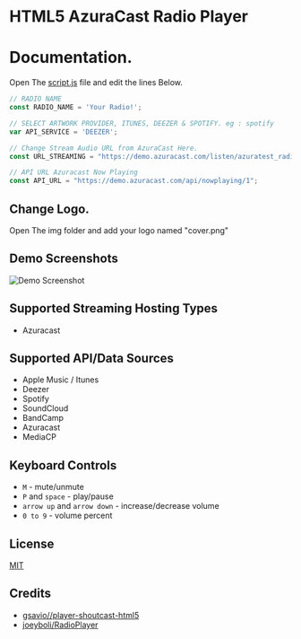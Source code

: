 
# HTML5 AzuraCast Radio Player

# Documentation.

Open The [script.js](https://github.com/PeWe79/RadioPlayer-azuracast/blob/main/js/script.js) file and edit the lines Below.

```javascript
// RADIO NAME
const RADIO_NAME = 'Your Radio!';

// SELECT ARTWORK PROVIDER, ITUNES, DEEZER & SPOTIFY. eg : spotify 
var API_SERVICE = 'DEEZER';

// Change Stream Audio URL from AzuraCast Here.
const URL_STREAMING = "https://demo.azuracast.com/listen/azuratest_radio/radio.mp3";

// API URL Azuracast Now Playing
const API_URL = "https://demo.azuracast.com/api/nowplaying/1";

 ```

 ## Change Logo.

Open The img folder and add your logo named "cover.png"

## Demo Screenshots

![Demo Screenshot]()


## Supported Streaming Hosting Types
* Azuracast

## Supported API/Data Sources
* Apple Music / Itunes
* Deezer
* Spotify
* SoundCloud
* BandCamp
* Azuracast
* MediaCP

## Keyboard Controls 
* `M` - mute/unmute
* `P` and `space` - play/pause
* `arrow up` and `arrow down` - increase/decrease volume
* `0 to 9` - volume percent

## License

[MIT](https://github.com/gsavio/player-shoutcast-html5/blob/master/LICENSE)

## Credits
* [gsavio//player-shoutcast-html5](https://github.com/gsavio/player-shoutcast-html5)
* [joeyboli/RadioPlayer](https://github.com/joeyboli/RadioPlayer)


